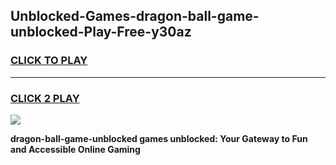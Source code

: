 
## Unblocked-Games-dragon-ball-game-unblocked-Play-Free-y30az
<h3>
<a href="https://premium76.site?title=dragon-ball-game-unblocked&ref=10A">CLICK TO PLAY</a></h3>
<hr>

<h3>
<a href="https://premium76.site?title=dragon-ball-game-unblocked&ref=10A">CLICK 2 PLAY</a>
  
</h3>

<a href="https://premium76.site?title=dragon-ball-game-unblocked&ref=10A"><img src="https://clearcache.store/games.png"></a>


**dragon-ball-game-unblocked games unblocked: Your Gateway to Fun and Accessible Online Gaming**
